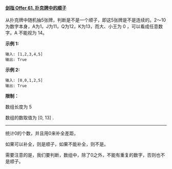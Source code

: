 #### [剑指 Offer 61. 扑克牌中的顺子](https://leetcode-cn.com/problems/bu-ke-pai-zhong-de-shun-zi-lcof/)

从扑克牌中随机抽5张牌，判断是不是一个顺子，即这5张牌是不是连续的。2～10为数字本身，A为1，J为11，Q为12，K为13，而大、小王为 0 ，可以看成任意数字。A 不能视为 14。

**示例 1:**

```
输入: [1,2,3,4,5]
输出: True
```

**示例 2:**

```
输入: [0,0,1,2,5]
输出: True
```

**限制：**

数组长度为 5 

数组的数取值为 [0, 13] .

---

统计0的个数，并且用0来补全差距，

如果可以补全，则是顺子，如果不能补全，则不是。

需要注意的是，我们要判断，数组中，除了0之外，不能有重复的数字，否则也不是顺子。